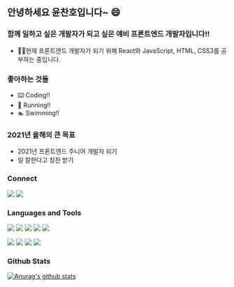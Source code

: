 ## 안녕하세요 윤찬호입니다~ 😄

### 함께 일하고 싶은 개발자가 되고 싶은 얘비 프론트엔드 개발자입니다!!
- 🧑‍💻현재 프론트엔드 개발자가 되기 위해 React와 JavaScript, HTML, CSS3를 공부하는 중입니다.
### 좋아하는 것들
- ⌨️ Coding!!
- 🏃 Running!!
- 🏊 Swimming!!

### 2021년 올해의 큰 목표
- 2021년 프론트엔드 주니어 개발자 되기
- 일 잘한다고 칭찬 받기

### Connect

<div aligin=center>
  
  [![](https://img.shields.io/badge/Blog-green?style=flat&logo=blogger&logoColor=white&logoWidth=20)](https://velog.io/@chyoon0512)
  [![](https://img.shields.io/badge/Instagram-E4405F?style=flat&logo=instagram&logoColor=white&logoWidth=20)](https://www.instagram.com/chanho___/)

</div>

### Languages and Tools

<div aligin=center>
  
  [![](https://img.shields.io/badge/ES6-F7DF1E?logo=javascript&logoColor=white&logoWidth=20)]()
  [![](https://img.shields.io/badge/React-61DAFB?logo=react&logoColor=white&logoWidth=20)]()
  [![](https://img.shields.io/badge/HTML5-E34F26?logo=html5&logoColor=white&logoWidth=20)]()
  [![](https://img.shields.io/badge/CSS3-1572B6?logo=css3&logoColor=white&logoWidth=20)]()
  [![](https://img.shields.io/badge/Sass-CC6699?logo=sass&logoColor=white&logoWidth=20)]()

</div>
<div aligin=center>

  [![](https://img.shields.io/badge/Git-F05032?logo=git&logoColor=white&logoWidth=20)]()
  [![](https://img.shields.io/badge/GitHub-181717?logo=github&logoColor=white&logoWidth=20)]()
  [![](https://img.shields.io/badge/Slack-4A154B?logo=slack&logoColor=white&logoWidth=20)]()
  [![](https://img.shields.io/badge/Trello-0079BF?logo=trello&logoColor=white&logoWidth=20)]()
</div>

### Github Stats

[![Anurag's github stats](https://github-readme-stats.vercel.app/api?username=chanho-Yoon)](https://github.com/anuraghazra/github-readme-stats)
